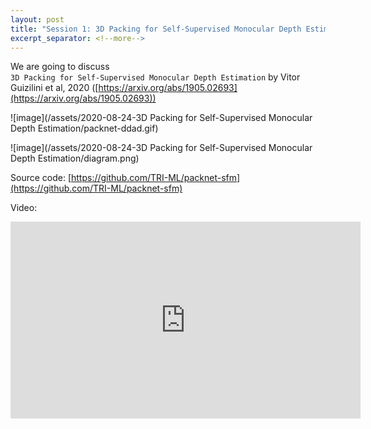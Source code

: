 ```yaml
---
layout: post
title: "Session 1: 3D Packing for Self-Supervised Monocular Depth Estimation"
excerpt_separator: <!--more-->
---
```


We are going to discuss  
`3D Packing for Self-Supervised Monocular Depth Estimation`
by Vitor Guizilini et al, 2020 ([https://arxiv.org/abs/1905.02693](https://arxiv.org/abs/1905.02693))


![image](/assets/2020-08-24-3D Packing for Self-Supervised Monocular Depth Estimation/packnet-ddad.gif)

<!--more-->

![image](/assets/2020-08-24-3D Packing for Self-Supervised Monocular Depth Estimation/diagram.png)

Source code: [https://github.com/TRI-ML/packnet-sfm](https://github.com/TRI-ML/packnet-sfm)

Video: 

<iframe width="560" height="315" src="https://www.youtube.com/embed/b62iDkLgGSI" frameborder="0" allow="accelerometer; autoplay; encrypted-media; gyroscope; picture-in-picture" allowfullscreen></iframe>



